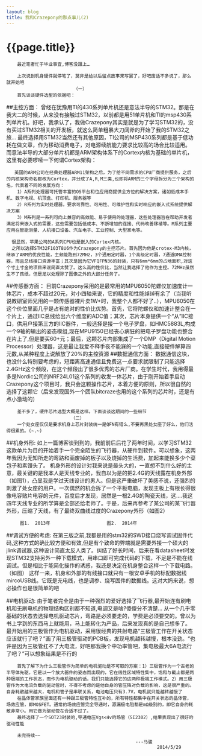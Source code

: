 ```yaml
---
layout: blog
title: 我和Crazepony的那点事儿(2)
---
```

# {{page.title}}

			  
		最近笔者忙于毕业事宜,博客没跟上…

		上次说到机身硬件就停笔了，莫非是给以后留点故事来写罢了，好吧废话不多说了，那么就开始吧
   							 （一）
		首先谈谈硬件选型的依据吧：
##主控方面： 
      曾经在犹豫用TI的430系列单片机还是意法半导的STM32。那是在我大二的时候，从来没有接触过STM32，以前都是用51单片机和TI的msp430系列单片机。好吧，我承认了，我做Crazepony其实是就是为了学习STM32的，没有买过STM32相关的开发板，就这么简单粗暴大刀阔斧的开始了我的STM32之旅…
      最终选择用STM32当然还有其他原因，TI公司的MSP430系列都是基于低功耗在做文章，作为移动消费电子，对电源续航能力要求比较高的场合比较适用。
		而意法半导的大部分单片机都是ARM架构体系下的Cortex内核为基础的单片机，这里有必要啰嗦一下何谓Cortex架构：
  
       英国的ARM公司在经典处理器ARM11架构之后，为了给不同需求的CPU厂商提供服务，之后的内核架构命名都改为Cortex，并分成了A,R,M三类,也即将ARM的三个字母拆分为三个架构的名，代表着不同的发展方向：
		1）A系列处理器可托管丰富的OS平台和位应用商提供全方位的解决方案，诸如低成本手机、数字电视、机顶盒、打印机、服务器等
		2）R系列为实时处理器，要求可靠性、可用性、可维护性和实时响应的嵌入式系统提供解决方案
		3）M系列是一系列可向上兼容的高效能、易于使用的处理器，这些处理器旨在帮助开发者满足将来嵌入式的需要，这些需要包括低成本、不断增加的连接、代码改善移植等。M系列主要应用在智能测量、人机接口设备、汽车电子、工业控制、大型家电等。
 
      很显然，苹果公司的A系列CPU也是嵌入的Cortex内核。
      之所以选择STM32F103T8U6作为Crazepony的主控芯片。首先因为他是crotex-M3内核，继承了ARM的优良性能，主频能跑到72MHz，3个通用定时器，1个高级定时器，7通道DMA控制器，而且总线接口资源丰富；其次是因为它VFQFPN36的封装，只有6mm*6mm的占地面积,对这个寸土寸金的项目来说简直太赞了。这么高的性价比，当然让我选择了他作为主控。72MHz虽然生不了孩纸，但是足以处理除了图像之外的大部分任务了。
##传感器方面：
		目前Crazepony采用的是最常用的MPU6050陀螺仪加速度计一体芯片，成本不超过20元，对小四轴来说，它的精度和性能绰绰有余了（当我听说教研室师兄用的一颗传感器裸片卖1W+时，我整个人都不好了..），MPU6050在这个价位里面几乎是占有绝对的性价比优势。首先，它将陀螺仪和加速计整合在一个片上，通过IIC总线给出六个维度的ADC值；其次，芯片本身提供一个“从”IIC接口，供用户接第三方的IIC器件，一般选择是接一个电子罗盘，如HMC5883L,构成一个9轴的输出的姿态模组,现在MPU9150已经丧心病狂的把电子罗盘功能也整合在片上了,但是要买60+元；最后，这颗芯片内部集成了一个DMP（Digital Motion Processor）处理器，这是最让我爱不释手夜不能寐的一个功能,直接硬件解算四元数,从某种程度上说解放了20%的主控资源 
##数据通信方面：
		数据通信这块，也没什么特别要考虑的，短距离高速通信且免费这一点要求就限制了只能选择2.4GHz这个频段，在这个频段出了很多优秀的芯片厂商。在学生时代，我用得最多是Nordic公司的NRF24L01这个系列的收发一体芯片，由于刚开始着手启动Crazepony这个项目时，我只会这颗操作芯片，本着方便的原则，所以很自然的选择了这颗它（后来发现国外一个团队bitcraze也用的这个系列的芯片时，还是有点小激动的）
 
		差不多了，硬件芯片选型大概是这样。下面谈谈这期间的一些细节
						   	（二）
 		一个处女座仅仅是要求机身上芯片封装统一是QFN有错么,不要再黑处女座了好么，他们活得很累的。(~.~)
##机身外形:
		如上一篇博客谈到到的，我前前后后花了两年时间，以学习STM32这款单片为目的开始着手一个完全陌生的飞行器，从硬件到软件。可以想象，这两年我因为无知所走的弯路和画废掉的板子以及烧掉的生活费，加起来能换多少个菜包子和素馒头了。
		机身外形的设计对我来说是最头大的，一直想不到什么好的主意，最关键的是我本人是天线专业的，我自以为是的把2.4G的天线露在机身外部（如图1），凸显我是学过天线设计的男人。但是这严重破坏了美感不说，还强烈的刺激了处女座的用户。一次偶然的机会拆了一个平板电脑，发现主板上有根长得很像电容贴片电容的元件，百度后才发现，居然是一根2.4G的陶瓷天线，这….我这四年天线专业的所学算是全部还给老师了。于是，后来再参考了某公司的某飞行器外形，压缩了天线，有了最终双曲线过度的Crazepony外形（如图2）
  
         图1.  2013年						图2.  2014年
##调试方便的考虑:
		在第三版之前,我都是用的stm32的SWD接口烧写调试固件代码,这种方式的确比较方便和有效,但是有个致命的弊端就是需要外接一个硕大的jlink调试器,这种设计简直太反人类了。纠结了好长时间，后来在看datasheet时发现STM32支持另外一种下载模式，用串口即可完成代码的下载，不足是不能在线调试。但是相比于能简化操作的诱惑，我还是决定在机身整合这样一个下载电路。（如图）
     这样一来，机身和外部的有线接口就只有一根安卓手机的标配数据线mircoUSB线。它既是充电线，也是调参、烧写固件的数据线。这对大妈来说，想必操作也是很简单的吧
 

##电机驱动:
		由于笔者完全是由于一种强烈的爱好选择了飞行器,最开始连有刷电机和无刷电机的物理结构区别都不知道,电调又是啥?傻傻分不清楚…
		从一个几乎零基础的状态去选择电机驱动芯片，弯路是必须要走的，学费是必须要交的。曾以为书上学到的东西马上就能用，马上能转化为产品，后来发现真的是自己想多了。
		最开始用的三极管作为电机驱动，采用很经典的共射电路“三极管工作在开关状态应该就行了吧？”画了用三极管驱动的PCB板，发现电机越转越慢，根本没劲。“也许是因为三极管扛不了大电流，好吧那我换个中功率管吧，集电极最大6A电流行了吧？”可以想象结果是不行的
 
		首先了解下为什么三极管作为简单的电机驱动是不可取的方案：1）三极管作为一个古老的半导体先驱，它是以一个放大器件的姿态而出现的，它在线性区域特性集中，饱和与截止都是两种极端的工作状态，而作为电机驱动的话，我们只能选择它的这两种极端工作模式。2）用三极管作为大电流负载的驱动管时，不得不考虑的是他自身的管压降对负载的影响，这是很严重的。自身耗散越来越大，电机和管子是串联关系，电池电压只有3.7V，电机就只能越转越慢了
		在晶体管家族里面还有一种跟三极管特性互补的，所有特性都集中在开关状态的晶体管，场效应管，即MOSFET。通常的场效应管完全导通时，源漏极电阻都是mΩ级别的，即它自身的耗散非常小。用它做为驱动管在合适不过了。
		最终选择了一个SOT23封装的,导通电压Vgs<4v的场管（SI2302）,结果表现出了很好的驱动性能

		未完待续~~
													---马骏
															2014/5/29



